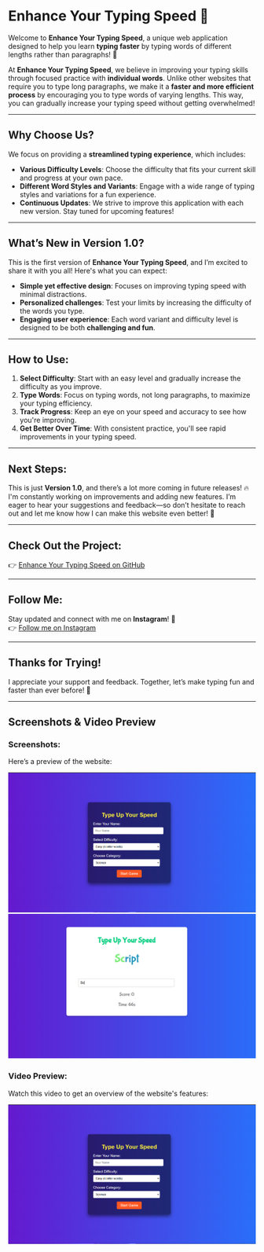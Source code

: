 # **Enhance Your Typing Speed** 🌟

Welcome to **Enhance Your Typing Speed**, a unique web application designed to help you learn **typing faster** by typing words of different lengths rather than paragraphs! 🚀

At **Enhance Your Typing Speed**, we believe in improving your typing skills through focused practice with **individual words**. Unlike other websites that require you to type long paragraphs, we make it a **faster and more efficient process** by encouraging you to type words of varying lengths. This way, you can gradually increase your typing speed without getting overwhelmed!

---

## **Why Choose Us?**

We focus on providing a **streamlined typing experience**, which includes:
- **Various Difficulty Levels**: Choose the difficulty that fits your current skill and progress at your own pace.
- **Different Word Styles and Variants**: Engage with a wide range of typing styles and variations for a fun experience.
- **Continuous Updates**: We strive to improve this application with each new version. Stay tuned for upcoming features!

---

## **What’s New in Version 1.0?**

This is the first version of **Enhance Your Typing Speed**, and I’m excited to share it with you all! Here's what you can expect:
- **Simple yet effective design**: Focuses on improving typing speed with minimal distractions.
- **Personalized challenges**: Test your limits by increasing the difficulty of the words you type.
- **Engaging user experience**: Each word variant and difficulty level is designed to be both **challenging and fun**.

---

## **How to Use:**

1. **Select Difficulty**: Start with an easy level and gradually increase the difficulty as you improve.
2. **Type Words**: Focus on typing words, not long paragraphs, to maximize your typing efficiency.
3. **Track Progress**: Keep an eye on your speed and accuracy to see how you're improving.
4. **Get Better Over Time**: With consistent practice, you'll see rapid improvements in your typing speed.

---

## **Next Steps:**

This is just **Version 1.0**, and there’s a lot more coming in future releases! 🔥 I'm constantly working on improvements and adding new features. I’m eager to hear your suggestions and feedback—so don’t hesitate to reach out and let me know how I can make this website even better! 🙌

---

## **Check Out the Project:**

👉 [Enhance Your Typing Speed on GitHub](https://github.com/Diptanu761/Enhance-Your-Typing-Speed)

---

## **Follow Me:**

Stay updated and connect with me on **Instagram**! 📱  
👉 [Follow me on Instagram](https://www.instagram.com/iamdev7601?igsh=am93cHc1dGs1dGxq)

---

## **Thanks for Trying!**  
I appreciate your support and feedback. Together, let’s make typing fun and faster than ever before! 🌟

---

## **Screenshots & Video Preview**

### Screenshots:
Here’s a preview of the website:

![Screenshot 1](images/screenshot1.png)
![Screenshot 2](images/screenshot2.png)

### Video Preview:
Watch this video to get an overview of the website's features:

[![Video Thumbnail](images/screenshot1.png)](https://drive.google.com/file/d/19z_ZONWk1pW3Tvvekkn_Lmohesi-QKur/view?usp=sharing)
